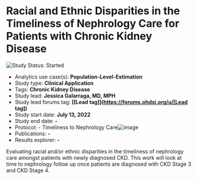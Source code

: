 Racial and Ethnic Disparities in the Timeliness of Nephrology Care for Patients with Chronic Kidney Disease
=============

<img src="https://img.shields.io/badge/Study%20Status-Started%20-blue.svg" alt="Study Status: Started">

- Analytics use case(s): **Population-Level-Estimation**
- Study type: **Clinical Application**
- Tags: **Chronic Kidney Disease**
- Study lead: **Jessica Galarraga, MD, MPH**
- Study lead forums tag: **[[Lead tag]](https://forums.ohdsi.org/u/[Lead tag])**
- Study start date: **July 13, 2022**
- Study end date: **-**
- Protocol: - Timeliness to Nephrology Care![image](https://user-images.githubusercontent.com/117757814/201160554-be87d7fa-44d9-4598-b02c-ec0d0618494a.png)
- Publications: **-**
- Results explorer: **-**

Evaluating racial and/or ethnic disparities in the timeliness of nephrology care amongst patients with newly diagnosed CKD. This work will look at time to nephrology follow up once patients are diagnosed with CKD Stage 3 and CKD Stage 4.
